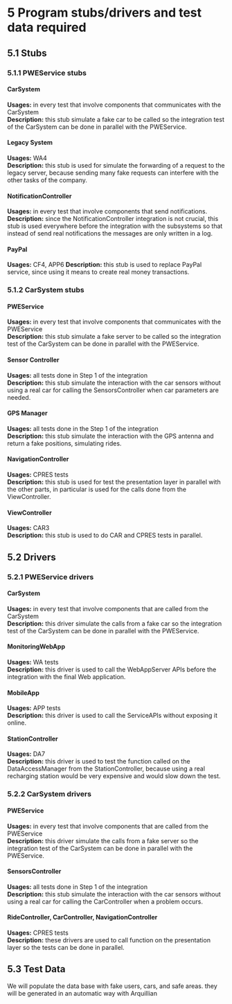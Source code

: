# 5 Program stubs/drivers and test data required

## 5.1 Stubs

### 5.1.1 PWEService stubs

#### CarSystem
__Usages:__ in every test that involve components that communicates with the CarSystem  
__Description:__ this stub simulate a fake car to be called so the integration test of the CarSystem can be done in parallel with the PWEService.

#### Legacy System
__Usages:__ WA4  
__Description:__ this stub is used for simulate the forwarding of a request to the legacy server, because sending many fake requests can interfere with the other tasks of the company.

#### NotificationController
__Usages:__ in every test that involve components that send notifications.  
__Description:__ since the NotificationController integration is not crucial, this stub is used everywhere before the integration with the subsystems so that instead of send real notifications the messages are only written in a log.

#### PayPal
__Usages:__ CF4, APP6 
__Description:__ this stub is used to replace PayPal service, since using it means to create real money transactions.

### 5.1.2 CarSystem stubs

#### PWEService
__Usages:__ in every test that involve components that communicates with the PWEService  
__Description:__ this stub simulate a fake server to be called so the integration test of the CarSystem can be done in parallel with the PWEService.

#### Sensor Controller
__Usages:__ all tests done in Step 1 of the integration  
__Description:__ this stub simulate the interaction with the car sensors without using a real car for calling the SensorsController when car parameters are needed.

#### GPS Manager
__Usages:__ all tests done in the Step 1 of the integration  
__Description:__ this stub simulate the interaction with the GPS antenna and return a fake positions, simulating rides.

#### NavigationController
__Usages:__ CPRES tests  
__Description:__ this stub is used for test the presentation layer in parallel with the other parts, in particular is used for the calls done from the ViewController.

#### ViewController
__Usages:__ CAR3  
__Description:__ this stub is used to do CAR and CPRES tests in parallel.

## 5.2 Drivers

### 5.2.1 PWEService drivers

#### CarSystem
__Usages:__ in every test that involve components that are called from the CarSystem  
__Description:__ this driver simulate the calls from a fake car so the integration test of the CarSystem can be done in parallel with the PWEService.

#### MonitoringWebApp
__Usages:__ WA tests  
__Description:__ this driver is used to call the WebAppServer APIs before the integration with the final Web application.  

#### MobileApp
__Usages:__ APP tests  
__Description:__ this driver is used to call the ServiceAPIs without exposing it online.

#### StationController
__Usages:__ DA7  
__Description:__ this driver is used to test the function called on the DataAccessManager from the StationController, because using a real recharging station would be very expensive and would slow down the test.

### 5.2.2 CarSystem drivers

#### PWEService
__Usages:__ in every test that involve components that are called from the PWEService  
__Description:__ this driver simulate the calls from a fake server so the integration test of the CarSystem can be done in parallel with the PWEService.

#### SensorsController
__Usages:__ all tests done in Step 1 of the integration  
__Description:__  this stub simulate the interaction with the car sensors without using a real car for calling the CarController when a problem occurs.

#### RideController, CarController, NavigationController
__Usages:__ CPRES tests  
__Description:__ these drivers are used to call function on the presentation layer so the tests can be done in parallel.

## 5.3 Test Data
We will populate the data base with fake users, cars, and safe areas. they will be generated in an automatic way with Arquillian
